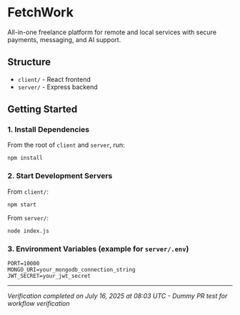 # FetchWork

All-in-one freelance platform for remote and local services with secure payments, messaging, and AI support.

## Structure

- `client/` - React frontend
- `server/` - Express backend

## Getting Started

### 1. Install Dependencies

From the root of `client` and `server`, run:
```
npm install
```

### 2. Start Development Servers

From `client/`:
```
npm start
```

From `server/`:
```
node index.js
```

### 3. Environment Variables (example for `server/.env`)

```
PORT=10000
MONGO_URI=your_mongodb_connection_string
JWT_SECRET=your_jwt_secret
```

---
*Verification completed on July 16, 2025 at 08:03 UTC - Dummy PR test for workflow verification*
